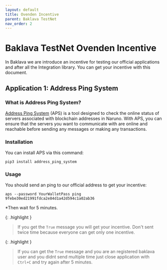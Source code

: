 ```yaml
---
layout: default
title: Ovenden Incentive
parent: Baklava TestNet
nav_order: 2
---
```


# Baklava TestNet Ovenden Incentive

In Baklava we are introduce an incentive for testing our official applications and after all the Integration library. You can get your incentive with this document.


## Application 1: Address Ping System

### What is Address Ping System?
[Address Ping System](https://github.com/Naruno/Address-Ping-System) (APS) is a tool designed to check the online status of servers associated with blockchain addresses in Naruno. With APS, you can ensure that the servers you want to communicate with are online and reachable before sending any messages or making any transactions.

### Installation
You can install APS via this command:
```console
pip3 install address_ping_system
```

### Usage
You should send an ping to our official address to get your incentive:
```console
aps --password YourWalletPass ping 9febe30ed21991fdca2e84d1a42d594c1a02ab36
```

*Then wait for 5 minutes.


{: .highlight }

> If you get the `True` message you will get your incentive. Don't sent twice time because everyone can get only one incentive.

{: .highlight }

> If you can get the `True` message and you are an registered baklava user and you didnt send multiple time just close application with `Ctrl+C` and try again after 5 minutes.

